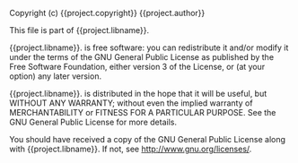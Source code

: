Copyright (c) {{project.copyright}} {{project.author}}

This file is part of {{project.libname}}.

{{project.libname}}. is free software: you can redistribute it and/or modify
it under the terms of the GNU General Public License as published by
the Free Software Foundation, either version 3 of the License, or
(at your option) any later version.

{{project.libname}}. is distributed in the hope that it will be useful,
but WITHOUT ANY WARRANTY; without even the implied warranty of
MERCHANTABILITY or FITNESS FOR A PARTICULAR PURPOSE.  See the
GNU General Public License for more details.

You should have received a copy of the GNU General Public License
along with {{project.libname}}.  If not, see <http://www.gnu.org/licenses/>.
